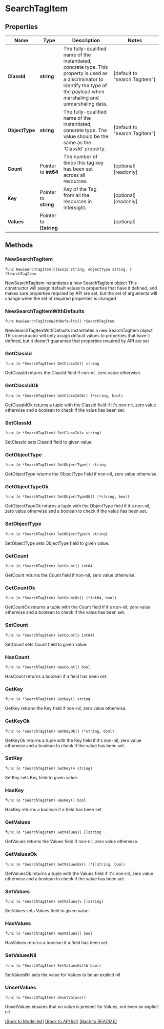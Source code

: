 # SearchTagItem

## Properties

Name | Type | Description | Notes
------------ | ------------- | ------------- | -------------
**ClassId** | **string** | The fully-qualified name of the instantiated, concrete type. This property is used as a discriminator to identify the type of the payload when marshaling and unmarshaling data. | [default to "search.TagItem"]
**ObjectType** | **string** | The fully-qualified name of the instantiated, concrete type. The value should be the same as the &#39;ClassId&#39; property. | [default to "search.TagItem"]
**Count** | Pointer to **int64** | The number of times this tag key has been set across all resources. | [optional] [readonly] 
**Key** | Pointer to **string** | Key of the Tag from all the resources in Intersight. | [optional] [readonly] 
**Values** | Pointer to **[]string** |  | [optional] 

## Methods

### NewSearchTagItem

`func NewSearchTagItem(classId string, objectType string, ) *SearchTagItem`

NewSearchTagItem instantiates a new SearchTagItem object
This constructor will assign default values to properties that have it defined,
and makes sure properties required by API are set, but the set of arguments
will change when the set of required properties is changed

### NewSearchTagItemWithDefaults

`func NewSearchTagItemWithDefaults() *SearchTagItem`

NewSearchTagItemWithDefaults instantiates a new SearchTagItem object
This constructor will only assign default values to properties that have it defined,
but it doesn't guarantee that properties required by API are set

### GetClassId

`func (o *SearchTagItem) GetClassId() string`

GetClassId returns the ClassId field if non-nil, zero value otherwise.

### GetClassIdOk

`func (o *SearchTagItem) GetClassIdOk() (*string, bool)`

GetClassIdOk returns a tuple with the ClassId field if it's non-nil, zero value otherwise
and a boolean to check if the value has been set.

### SetClassId

`func (o *SearchTagItem) SetClassId(v string)`

SetClassId sets ClassId field to given value.


### GetObjectType

`func (o *SearchTagItem) GetObjectType() string`

GetObjectType returns the ObjectType field if non-nil, zero value otherwise.

### GetObjectTypeOk

`func (o *SearchTagItem) GetObjectTypeOk() (*string, bool)`

GetObjectTypeOk returns a tuple with the ObjectType field if it's non-nil, zero value otherwise
and a boolean to check if the value has been set.

### SetObjectType

`func (o *SearchTagItem) SetObjectType(v string)`

SetObjectType sets ObjectType field to given value.


### GetCount

`func (o *SearchTagItem) GetCount() int64`

GetCount returns the Count field if non-nil, zero value otherwise.

### GetCountOk

`func (o *SearchTagItem) GetCountOk() (*int64, bool)`

GetCountOk returns a tuple with the Count field if it's non-nil, zero value otherwise
and a boolean to check if the value has been set.

### SetCount

`func (o *SearchTagItem) SetCount(v int64)`

SetCount sets Count field to given value.

### HasCount

`func (o *SearchTagItem) HasCount() bool`

HasCount returns a boolean if a field has been set.

### GetKey

`func (o *SearchTagItem) GetKey() string`

GetKey returns the Key field if non-nil, zero value otherwise.

### GetKeyOk

`func (o *SearchTagItem) GetKeyOk() (*string, bool)`

GetKeyOk returns a tuple with the Key field if it's non-nil, zero value otherwise
and a boolean to check if the value has been set.

### SetKey

`func (o *SearchTagItem) SetKey(v string)`

SetKey sets Key field to given value.

### HasKey

`func (o *SearchTagItem) HasKey() bool`

HasKey returns a boolean if a field has been set.

### GetValues

`func (o *SearchTagItem) GetValues() []string`

GetValues returns the Values field if non-nil, zero value otherwise.

### GetValuesOk

`func (o *SearchTagItem) GetValuesOk() (*[]string, bool)`

GetValuesOk returns a tuple with the Values field if it's non-nil, zero value otherwise
and a boolean to check if the value has been set.

### SetValues

`func (o *SearchTagItem) SetValues(v []string)`

SetValues sets Values field to given value.

### HasValues

`func (o *SearchTagItem) HasValues() bool`

HasValues returns a boolean if a field has been set.

### SetValuesNil

`func (o *SearchTagItem) SetValuesNil(b bool)`

 SetValuesNil sets the value for Values to be an explicit nil

### UnsetValues
`func (o *SearchTagItem) UnsetValues()`

UnsetValues ensures that no value is present for Values, not even an explicit nil

[[Back to Model list]](../README.md#documentation-for-models) [[Back to API list]](../README.md#documentation-for-api-endpoints) [[Back to README]](../README.md)


